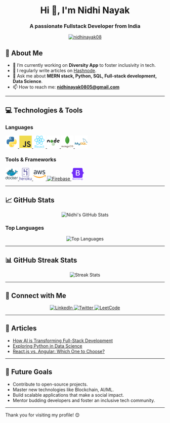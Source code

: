 <h1 align="center">Hi 👋, I'm Nidhi Nayak</h1>
<h3 align="center">A passionate Fullstack Developer from India</h3>

<p align="center">
  <a href="https://github.com/ryo-ma/github-profile-trophy">
    <img src="https://github-profile-trophy.vercel.app/?username=nidhinayak08" alt="nidhinayak08" />
  </a>
</p>

## 🚀 About Me

- 🔭 I’m currently working on **Diversity App** to foster inclusivity in tech.
- 📝 I regularly write articles on [Hashnode](https://yourtechblogger.hashnode.dev/).
- 💬 Ask me about **MERN stack, Python, SQL, Full-stack development, Data Science**.
- 📫 How to reach me: **nidhinayak0805@gmail.com**

---

## 💻 Technologies & Tools

### Languages

<p align="left">
  <a href="https://www.python.org/" target="_blank">
    <img src="https://raw.githubusercontent.com/devicons/devicon/master/icons/python/python-original.svg" alt="Python" width="40" height="40"/>
  </a>
  <a href="https://www.javascript.com/" target="_blank">
    <img src="https://raw.githubusercontent.com/devicons/devicon/master/icons/javascript/javascript-original.svg" alt="JavaScript" width="40" height="40"/>
  </a>
  <a href="https://reactjs.org/" target="_blank">
    <img src="https://raw.githubusercontent.com/devicons/devicon/master/icons/react/react-original-wordmark.svg" alt="React" width="40" height="40"/>
  </a>
  <a href="https://nodejs.org/" target="_blank">
    <img src="https://raw.githubusercontent.com/devicons/devicon/master/icons/nodejs/nodejs-original-wordmark.svg" alt="Node.js" width="40" height="40"/>
  </a>
  <a href="https://www.mongodb.com/" target="_blank">
    <img src="https://raw.githubusercontent.com/devicons/devicon/master/icons/mongodb/mongodb-original-wordmark.svg" alt="MongoDB" width="40" height="40"/>
  </a>
  <a href="https://www.mysql.com/" target="_blank">
    <img src="https://raw.githubusercontent.com/devicons/devicon/master/icons/mysql/mysql-original-wordmark.svg" alt="MySQL" width="40" height="40"/>
  </a>
</p>

### Tools & Frameworks

<p align="left">
  <a href="https://www.docker.com/" target="_blank">
    <img src="https://raw.githubusercontent.com/devicons/devicon/master/icons/docker/docker-original-wordmark.svg" alt="Docker" width="40" height="40"/>
  </a>
  <a href="https://www.heroku.com/" target="_blank">
    <img src="https://raw.githubusercontent.com/devicons/devicon/master/icons/heroku/heroku-original-wordmark.svg" alt="Heroku" width="40" height="40"/>
  </a>
  <a href="https://aws.amazon.com/" target="_blank">
    <img src="https://raw.githubusercontent.com/devicons/devicon/master/icons/amazonwebservices/amazonwebservices-original-wordmark.svg" alt="AWS" width="40" height="40"/>
  </a>
  <a href="https://firebase.google.com/" target="_blank">
    <img src="https://www.vectorlogo.zone/logos/firebase/firebase-icon.svg" alt="Firebase" width="40" height="40"/>
  </a>
  <a href="https://getbootstrap.com/" target="_blank">
    <img src="https://raw.githubusercontent.com/devicons/devicon/master/icons/bootstrap/bootstrap-plain-wordmark.svg" alt="Bootstrap" width="40" height="40"/>
  </a>
</p>

---

## 📈 GitHub Stats

<p align="center">
  <img src="https://github-readme-stats.vercel.app/api?username=nidhinayak08&show_icons=true&theme=tokyonight" alt="Nidhi's GitHub Stats" />
</p>

### Top Languages

<p align="center">
  <img src="https://github-readme-stats.vercel.app/api/top-langs?username=nidhinayak08&show_icons=true&locale=en&layout=compact&theme=tokyonight" alt="Top Languages" />
</p>

---

## 📊 GitHub Streak Stats

<p align="center">
  <img src="https://github-readme-streak-stats.herokuapp.com/?user=nidhinayak08&theme=tokyonight" alt="Streak Stats" />
</p>

---

## 📢 Connect with Me

<p align="center">
  <a href="https://www.linkedin.com/in/nidhinayak/" target="_blank">
    <img src="https://img.shields.io/badge/-LinkedIn-0077B5?style=flat&logo=linkedin&logoColor=white" alt="LinkedIn"/>
  </a>
  <a href="https://www.twitter.com/nidhinayak08" target="_blank">
    <img src="https://img.shields.io/badge/-Twitter-1DA1F2?style=flat&logo=twitter&logoColor=white" alt="Twitter"/>
  </a>
  <a href="https://www.leetcode.com/user7486t/" target="_blank">
    <img src="https://raw.githubusercontent.com/rahuldkjain/github-profile-readme-generator/master/src/images/icons/Social/leet-code.svg" alt="LeetCode"/>
  </a>
</p>

---

## 📝 Articles

- [How AI is Transforming Full-Stack Development](https://yourtechblogger.hashnode.dev/how-ai-is-transforming-full-stack-development)
- [Exploring Python in Data Science](https://yourtechblogger.hashnode.dev/exploring-python-in-data-science)
- [React.js vs. Angular: Which One to Choose?](https://yourtechblogger.hashnode.dev/reactjs-vs-angular-which-one-to-choose)

---

## 🎯 Future Goals

- Contribute to open-source projects.
- Master new technologies like Blockchain, AI/ML.
- Build scalable applications that make a social impact.
- Mentor budding developers and foster an inclusive tech community.

---

Thank you for visiting my profile! 😊


